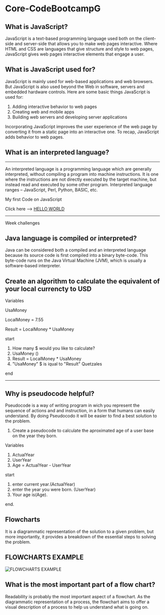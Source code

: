 # Core-CodeBootcampG
**What is JavaScript?**
---
JavaScript is a text-based programming language used both on the client-side and server-side that allows you to make web pages interactive. Where HTML and CSS are languages that give structure and style to web pages, JavaScript gives web pages interactive elements that engage a user. 

What is JavaScript used for?
---
JavaScript is mainly used for web-based applications and web browsers. But JavaScript is also used beyond the Web in software, servers and embedded hardware controls. Here are some basic things JavaScript is used for:

 1. Adding interactive behavior to web pages
 2. Creating web and mobile apps
 3. Building web servers and developing server applications

Incorporating JavaScript improves the user experience of the web page by converting it from a static page into an interactive one. To recap, JavaScript adds behavior to web pages.


## What is an interpreted language?
---
An interpreted language is a programming language which are generally interpreted, without compiling a program into machine instructions. It is one where the instructions are not directly executed by the target machine, but instead read and executed by some other program. Interpreted language ranges – JavaScript, Perl, Python, BASIC, etc.


My first Code on JavaScript
 
Click here --> [HELLO WORLD](https://spaces.w3schools.com/space/firstcodebm/editor)
  
---
Week challenges

Java language is compiled or interpreted?
---
Java can be considered both a compiled and an interpreted language because its source code is first compiled into a binary byte-code. This byte-code runs on the Java Virtual Machine (JVM), which is usually a software-based interpreter.

Create an algorithm to calculate the equivalent of your local currencty to USD
---
Variables

UsaMoney

LocalMoney = 7.55

Result = LocalMoney * UsaMoney

start
 1. How many $ would you like to calculate?
 2. UsaMoney ()
 3. Result = LocalMoney * UsaMoney
 4. "UsaMoney" $ is iqual to "Result" Quetzales
 
end 

---
Why is pseudocode helpful?
---

Pseudocode is a way of writing program in wich you represent the sequence of actions and and instruction, in a form that humans can easily understand. By doing Pseudocodo it will be easier to find a best solution to the problem.

 1. Create a pseudocode to calculate the aproximated age of a user base on the year they born.

Variables
1. ActualYear
2. UserYear
3. Age = ActualYear - UserYear

start

 1. enter current year.(ActualYear)
 2. enter the year you were born. (UserYear)
 3. Your age is(Age).
 
 end.
 
 
Flowcharts
---
It is a diagrammatic representation of the solution to a given problem, but more importantly, it provides a breakdown of the essential steps to solving the problem.

FLOWCHARTS EXAMPLE
---

![FLOWCHARTS EXAMPLE](https://www.ucl.ac.uk/culture-online/sites/culture_online/files/styles/large_image/public/flowcharts_2x.png?itok=mDKT7LMw)


What is the most important part of a flow chart?
---

Readability is probably the most important aspect of a flowchart. As the diagrammatic representation of a process, the flowchart aims to offer a visual description of a process to help us understand what is going on.



